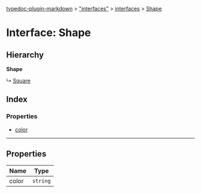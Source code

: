 [typedoc-plugin-markdown](../index.md) > ["interfaces"](../modules/_interfaces_.md) > [interfaces](../modules/_interfaces_.interfaces.md) > [Shape](../interfaces/_interfaces_.interfaces.shape.md)



# Interface: Shape

## Hierarchy

**Shape**

↳  [Square](_interfaces_.interfaces.square.md)








## Index

### Properties

* [color](_interfaces_.interfaces.shape.md#color)



---
## Properties

| Name  | Type                
| ------ | ------------------- 
| color | `string`


